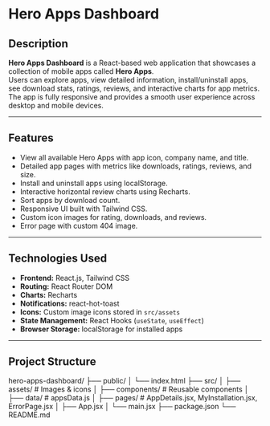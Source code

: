 # Hero Apps Dashboard

## Description
**Hero Apps Dashboard** is a React-based web application that showcases a collection of mobile apps called **Hero Apps**.  
Users can explore apps, view detailed information, install/uninstall apps, see download stats, ratings, reviews, and interactive charts for app metrics.  
The app is fully responsive and provides a smooth user experience across desktop and mobile devices.

---

## Features
- View all available Hero Apps with app icon, company name, and title.
- Detailed app pages with metrics like downloads, ratings, reviews, and size.
- Install and uninstall apps using localStorage.
- Interactive horizontal review charts using Recharts.
- Sort apps by download count.
- Responsive UI built with Tailwind CSS.
- Custom icon images for rating, downloads, and reviews.
- Error page with custom 404 image.

---

## Technologies Used
- **Frontend:** React.js, Tailwind CSS  
- **Routing:** React Router DOM  
- **Charts:** Recharts  
- **Notifications:** react-hot-toast  
- **Icons:** Custom image icons stored in `src/assets`  
- **State Management:** React Hooks (`useState`, `useEffect`)  
- **Browser Storage:** localStorage for installed apps  

---

## Project Structure

hero-apps-dashboard/
├── public/
│ └── index.html
├── src/
│ ├── assets/ # Images & icons
│ ├── components/ # Reusable components
│ ├── data/ # appsData.js
│ ├── pages/ # AppDetails.jsx, MyInstallation.jsx, ErrorPage.jsx
│ ├── App.jsx
│ └── main.jsx
├── package.json
└── README.md